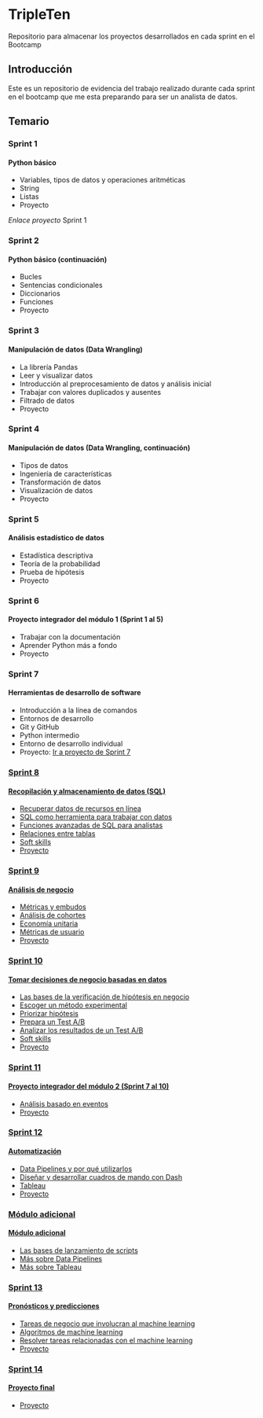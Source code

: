 # TripleTen
Repositorio para almacenar los proyectos desarrollados en cada sprint en el Bootcamp

## Introducción
Este es un repositorio de evidencia del trabajo realizado durante cada sprint en el bootcamp que me esta preparando para ser un analista de datos.

## Temario

### Sprint 1
#### Python básico
- Variables, tipos de datos y operaciones aritméticas
- String
- Listas
- Proyecto

*Enlace proyecto* <span><a href="https://github.com/IsraGar/TripleTen/blob/main/Sprint01/Proyecto_sprint_01.ipynb"></a>Sprint 1</span>

### Sprint 2
#### Python básico (continuación)
- Bucles
- Sentencias condicionales
- Diccionarios
- Funciones
- Proyecto

### Sprint 3
#### Manipulación de datos (Data Wrangling)
- La librería Pandas
- Leer y visualizar datos
- Introducción al preprocesamiento de datos y análisis inicial
- Trabajar con valores duplicados y ausentes
- Filtrado de datos
- Proyecto

### Sprint 4
#### Manipulación de datos (Data Wrangling, continuación)
- Tipos de datos
- Ingeniería de características
- Transformación de datos
- Visualización de datos 
- Proyecto

### Sprint 5
#### Análisis estadístico de datos
- Estadística descriptiva
- Teoría de la probabilidad
- Prueba de hipótesis
- Proyecto

### Sprint 6
#### Proyecto integrador del módulo 1 (Sprint 1 al 5)
- Trabajar con la documentación
- Aprender Python más a fondo
- Proyecto

### Sprint 7
#### Herramientas de desarrollo de software
- Introducción a la línea de comandos
- Entornos de desarrollo
- Git y GitHub
- Python intermedio
- Entorno de desarrollo individual
- Proyecto: <span><a href="https://github.com/IsraGar/sprint7_project">Ir a proyecto de Sprint 7</span>

### Sprint 8
#### Recopilación y almacenamiento de datos (SQL)
- Recuperar datos de recursos en línea
- SQL como herramienta para trabajar con datos
- Funciones avanzadas de SQL para analistas
- Relaciones entre tablas
- Soft skills
- Proyecto

### Sprint 9
#### Análisis de negocio
- Métricas y embudos
- Análisis de cohortes
- Economía unitaria
- Métricas de usuario
- Proyecto

### Sprint 10
#### Tomar decisiones de negocio basadas en datos
- Las bases de la verificación de hipótesis en negocio
- Escoger un método experimental
- Priorizar hipótesis
- Prepara un Test A/B
- Analizar los resultados de un Test A/B
- Soft skills
- Proyecto

### Sprint 11
#### Proyecto integrador del módulo 2 (Sprint 7 al 10)
- Análisis basado en eventos
- Proyecto

### Sprint 12
#### Automatización
- Data Pipelines y por qué utilizarlos
- Diseñar y desarrollar cuadros de mando con Dash
- Tableau
- Proyecto

### Módulo adicional
#### Módulo adicional
- Las bases de lanzamiento de scripts
- Más sobre Data Pipelines
- Más sobre Tableau

### Sprint 13
#### Pronósticos y predicciones
- Tareas de negocio que involucran al machine learning
- Algoritmos de machine learning
- Resolver tareas relacionadas con el machine learning
- Proyecto

### Sprint 14
#### Proyecto final
- Proyecto